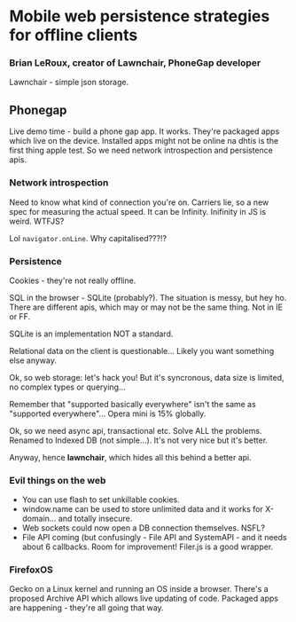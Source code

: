# Mobile web persistence strategies for offline clients

### Brian LeRoux, creator of Lawnchair, PhoneGap developer

Lawnchair - simple json storage.

## Phonegap

Live demo time - build a phone gap app. It works. They're packaged apps which live on the device. Installed apps might not be online na dhtis is the first thing apple test. So we need network introspection and persistence apis.

### Network introspection

Need to know what kind of connection you're on. Carriers lie, so a new spec for measuring the actual speed. It can be Infinity. Inifinity in JS is weird. WTFJS?

Lol `navigator.onLine`. Why capitalised???!?

### Persistence

Cookies - they're not really offline.

SQL in the browser - SQLite (probably?). The situation is messy, but hey ho. There are different apis, which may or may not be the same thing. Not in IE or FF.

SQLite is an implementation NOT a standard.

Relational data on the client is questionable... Likely you want something else anyway.

Ok, so web storage: let's hack you! But it's syncronous, data size is limited, no complex types or querying...

Remember that "supported basically everywhere" isn't the same as "supported everywhere"... Opera mini is 15% globally.

Ok, so we need async api, transactional etc. Solve ALL the problems. Renamed to Indexed DB (not simple...). It's not very nice but it's better.

Anyway, hence **lawnchair**, which hides all this behind a better api.

### Evil things on the web

- You can use flash to set unkillable cookies.
- window.name can be used to store unlimited data and it works for X-domain... and totally insecure.
- Web sockets could now open a DB connection themselves. NSFL?
- File API coming (but confusingly - File API and SystemAPI - and it needs about 6 callbacks. Room for improvement! Filer.js is a good wrapper.

### FirefoxOS

Gecko on a Linux kernel and running an OS inside a browser. There's a proposed Archive API which allows live updating of code. Packaged apps are happening - they're all going that way.
